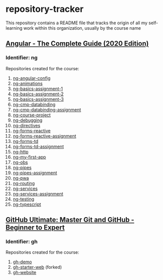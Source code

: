 # repository-tracker
This repository contains a README file that tracks the origin of all my self-learning work within this organization, usually by the course name

## [Angular - The Complete Guide (2020 Edition)](https://www.udemy.com/course/the-complete-guide-to-angular-2/)
### Identifier: ng

Repositories created for the course:
1. [ng-angular-config](https://github.com/self-learning-organization/ng-angular-config)
2. [ng-animations](https://github.com/self-learning-organization/ng-animations)
3. [ng-basics-assignment-1](https://github.com/self-learning-organization/ng-basics-assignment-1)
4. [ng-basics-assignment-2](https://github.com/self-learning-organization/ng-basics-assignment-2)
5. [ng-basics-assignment-3](https://github.com/self-learning-organization/ng-basics-assignment-3)
6. [ng-cmp-databinding](https://github.com/self-learning-organization/ng-cmp-databinding)
7. [ng-cmp-databinding-assignment](https://github.com/self-learning-organization/ng-cmp-databinding-assignment)
8. [ng-course-project](https://github.com/self-learning-organization/ng-course-project)
9. [ng-debugging](https://github.com/self-learning-organization/ng-debugging)
10. [ng-directives](https://github.com/self-learning-organization/ng-directives)
11. [ng-forms-reactive](https://github.com/self-learning-organization/ng-forms-reactive)
12. [ng-forms-reactive-assignment](https://github.com/self-learning-organization/ng-forms-reactive-assignment)
13. [ng-forms-td](https://github.com/self-learning-organization/ng-forms-td)
14. [ng-forms-td-assignment](https://github.com/self-learning-organization/ng-forms-td-assignment)
15. [ng-http](https://github.com/self-learning-organization/ng-http)
16. [ng-my-first-app](https://github.com/self-learning-organization/ng-my-first-app)
17. [ng-obs](https://github.com/self-learning-organization/ng-obs)
18. [ng-pipes](https://github.com/self-learning-organization/ng-pipes)
19. [ng-pipes-assignment](https://github.com/self-learning-organization/ng-pipes-assignment)
20. [ng-pwa](https://github.com/self-learning-organization/ng-pwa)
21. [ng-routing](https://github.com/self-learning-organization/ng-routing)
22. [ng-services](https://github.com/self-learning-organization/ng-services)
23. [ng-services-assignment](https://github.com/self-learning-organization/ng-services-assignment)
24. [ng-testing](https://github.com/self-learning-organization/ng-testing)
25. [ng-typescript](https://github.com/self-learning-organization/ng-typescript)

## [GitHub Ultimate: Master Git and GitHub - Beginner to Expert](https://www.udemy.com/course/github-ultimate/)
### Identifier: gh

Repositories created for the course:
1. [gh-demo](https://github.com/self-learning-organization/gh-demo)
2. [gh-starter-web](https://github.com/self-learning-organization/gh-starter-web) (forked)
3. [gh-website](https://github.com/self-learning-organization/gh-website)
